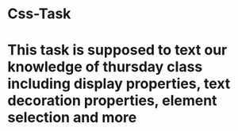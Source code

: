 # Css-Task

# This task is supposed to text our knowledge of thursday class including display properties, text decoration properties, element selection and more
